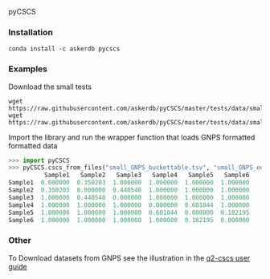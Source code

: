 pyCSCS

### Installation
```
conda install -c askerdb pycscs
```
### Examples
Download the small tests
```
wget https://raw.githubusercontent.com/askerdb/pyCSCS/master/tests/data/small_GNPS_buckettable.tsv
wget https://raw.githubusercontent.com/askerdb/pyCSCS/master/tests/data/small_GNPS_edges.tsv
```

Import the library and run the wrapper function that loads GNPS formatted formatted data
```python
>>> import pyCSCS
>>> pyCSCS.cscs_from_files("small_GNPS_buckettable.tsv", "small_GNPS_edges.tsv")
          Sample1   Sample2   Sample3   Sample4   Sample5   Sample6
Sample1  0.000000  0.350203  1.000000  1.000000  1.000000  1.000000
Sample2  0.350203  0.000000  0.440548  1.000000  1.000000  1.000000
Sample3  1.000000  0.440548  0.000000  1.000000  1.000000  1.000000
Sample4  1.000000  1.000000  1.000000  0.000000  0.601044  1.000000
Sample5  1.000000  1.000000  1.000000  0.601044  0.000000  0.182195
Sample6  1.000000  1.000000  1.000000  1.000000  0.182195  0.000000
```

### Other
To Download datasets from GNPS see the illustration in the [q2-cscs user guide](https://github.com/madeleineernst/q2-cscs#2-compute-the-chemical-structural-and-compositional-dissimilarity-for-a-real-world-dataset)
